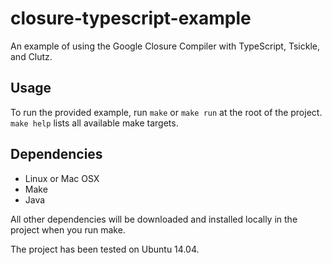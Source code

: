 # closure-typescript-example
An example of using the Google Closure Compiler with TypeScript, Tsickle, and Clutz.

## Usage
To run the provided example, run `make` or `make run` at the root of the project. `make help` lists all available make targets.

## Dependencies
* Linux or Mac OSX
* Make
* Java

All other dependencies will be downloaded and installed locally in the project when you run make.

The project has been tested on Ubuntu 14.04.
